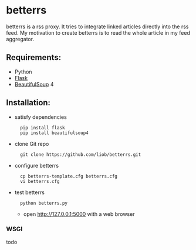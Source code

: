betterrs
========
betterrs is a rss proxy. It tries to integrate linked articles
directly into the rss feed. My motivation to create betterrs is to read
the whole article in my feed aggregator.

Requirements:
-------------
* Python
* [Flask]
* [BeautifulSoup] 4

Installation:
-------------
* satisfy dependencies

        pip install flask
        pip install beautifulsoup4

* clone Git repo

        git clone https://github.com/liob/betterrs.git

* configure betterrs

        cp betterrs-template.cfg betterrs.cfg
        vi betterrs.cfg

* test betterrs

        python betterrs.py

    - open http://127.0.0.1:5000 with a web browser

### WSGI
todo

[Flask]: http://flask.pocoo.org/
[BeautifulSoup]: http://www.crummy.com/software/BeautifulSoup/
